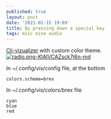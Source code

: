 ```yaml
---
published: true
layout: post
date: '2021-01-15 19:09'
title: By pressing down a special key
tags: misc mine audio 
---
```

[Cli-vizualizer](https://github.com/dpayne/cli-visualizer) with custom color theme.  
[![radio.png-KlAlVCAZsck7j6n-md](https://i.imgur.com/eKruWtU.png)](https://i.imgur.com/w1oPEd4.png)

In ~/.config/vis/config file, at the bottom

    colors.scheme=brex

In ~/.config/vis/colors/brex file

    cyan
    blue
    red
